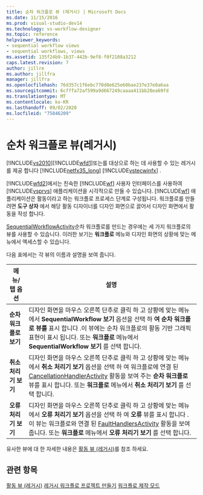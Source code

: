 ```yaml
---
title: 순차 워크플로 뷰 (레거시) | Microsoft Docs
ms.date: 11/15/2016
ms.prod: visual-studio-dev14
ms.technology: vs-workflow-designer
ms.topic: reference
helpviewer_keywords:
- sequential workflow views
- sequential workflows, views
ms.assetid: 135f24b9-1b37-442b-9ef8-f0f2108a3212
caps.latest.revision: 7
author: jillre
ms.author: jillfra
manager: jillfra
ms.openlocfilehash: 76d357c1f6ebc770d0e625e60bae237e37e0a6aa
ms.sourcegitcommit: 6cfffa72af599a9d667249caaaa411bb28ea69fd
ms.translationtype: MT
ms.contentlocale: ko-KR
ms.lasthandoff: 09/02/2020
ms.locfileid: "75846209"
---
```

# <a name="sequential-workflow-views-legacy"></a>순차 워크플로 뷰(레거시)
[!INCLUDE[vs2010](../includes/vs2010-md.md)][!INCLUDE[wfd1](../includes/wfd1-md.md)]또는를 대상으로 하는 데 사용할 수 있는 레거시를 제공 합니다 [!INCLUDE[netfx35_long](../includes/netfx35-long-md.md)] [!INCLUDE[vstecwinfx](../includes/vstecwinfx-md.md)] .

 [!INCLUDE[wfd2](../includes/wfd2-md.md)]에서는 친숙한 [!INCLUDE[wf](../includes/wf-md.md)] 사용자 인터페이스를 사용하여 [!INCLUDE[vsprvs](../includes/vsprvs-md.md)] 애플리케이션을 시각적으로 만들 수 있습니다. [!INCLUDE[wf](../includes/wf-md.md)] 애플리케이션은 활동이라고 하는 워크플로 프로세스 단계로 구성됩니다. 워크플로를 만들려면 **도구 상자** 에서 해당 활동 디자이너를 디자인 화면으로 끌어서 디자인 화면에서 활동을 작성 합니다.

 [SequentialWorkflowActivity](https://msdn2.microsoft.com/library/system.workflow.activities.sequentialworkflowactivity.aspx)순차 워크플로를 만드는 경우에는 세 가지 워크플로의 뷰를 사용할 수 있습니다. 이러한 보기는 **워크플로** 메뉴와 디자인 화면의 상황에 맞는 메뉴에서 액세스할 수 있습니다.

 다음 표에서는 각 뷰의 이름과 설명을 보여 줍니다.

|메뉴/탭 옵션|설명|
|----------------------|-----------------|
|**순차 워크플로 보기**|디자인 화면을 마우스 오른쪽 단추로 클릭 하 고 상황에 맞는 메뉴에서 **SequentialWorkflow 보기** 옵션을 선택 하 **여 순차 워크플로 뷰를** 표시 합니다 .이 뷰에는 순차 워크플로의 활동 기반 그래픽 표현이 표시 됩니다. 또는 **워크플로** 메뉴에서 **SequentialWorkflow 보기** 를 선택 합니다.|
|**취소 처리기 보기**|디자인 화면을 마우스 오른쪽 단추로 클릭 하 고 상황에 맞는 메뉴에서 **취소 처리기 보기** 옵션을 선택 하 여 워크플로에 연결 된 [CancellationHandlerActivity](https://msdn2.microsoft.com/library/system.workflow.componentmodel.cancellationhandleractivity.aspx) 활동을 보여 주는 **순차 워크플로** 뷰를 표시 합니다. 또는 **워크플로** 메뉴에서 **취소 처리기 보기** 를 선택 합니다.|
|**오류 처리기 보기**|디자인 화면을 마우스 오른쪽 단추로 클릭 하 고 상황에 맞는 메뉴에서 **오류 처리기 보기** 옵션을 선택 하 여 **오류** 뷰를 표시 합니다 .이 뷰는 워크플로와 연결 된 [FaultHandlersActivity](https://msdn2.microsoft.com/library/system.workflow.componentmodel.faulthandlersactivity.aspx) 활동을 보여 줍니다. 또는 **워크플로** 메뉴에서 **오류 처리기 보기** 를 선택 합니다.|

 유사한 뷰에 대 한 자세한 내용은 [활동 뷰 (레거시)](../workflow-designer/activity-views-legacy.md)를 참조 하세요.

## <a name="see-also"></a>관련 항목
 [활동 뷰 (레거시)](../workflow-designer/activity-views-legacy.md) [레거시 워크플로 프로젝트 만들기](../workflow-designer/creating-legacy-workflow-projects.md) [워크플로 제작 모드](https://msdn2.microsoft.com/library/bb628440.aspx)
